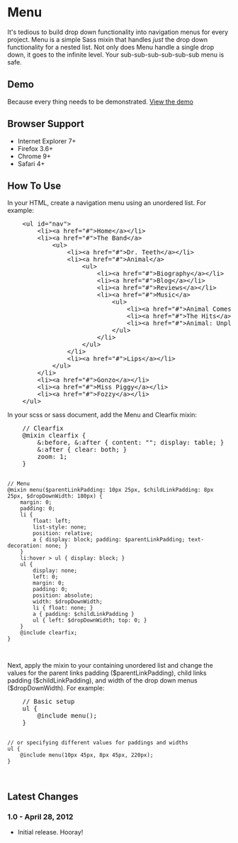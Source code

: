<h1>Menu</h1>
<p>It's tedious to build drop down functionality into navigation menus for every project. Menu is a simple Sass mixin that handles <em>just</em> the drop down functionality for a nested list. Not only does Menu handle a single drop down, it goes to the infinite level. Your sub-sub-sub-sub-sub-sub menu is safe.</p>

<h2>Demo</h2>
<p>Because every thing needs to be demonstrated. <a href="http://www.reusserdesign.com/blog/demo/menu/index.html" target="_blank">View the demo</a></p>

<h2>Browser Support</h2>
<ul>
	<li>Internet Explorer 7+</li>
	<li>Firefox 3.6+</li>
	<li>Chrome 9+</li>
	<li>Safari 4+</li>
</ul>

<h2>How To Use</h2>
<p>In your HTML, create a navigation menu using an unordered list. For example:</p>
<pre>
	&lt;ul id="nav"&gt;
		&lt;li&gt;&lt;a href="#"&gt;Home&lt;/a&gt;&lt;/li&gt;
		&lt;li&gt;&lt;a href="#"&gt;The Band&lt;/a&gt;
			&lt;ul&gt;
				&lt;li&gt;&lt;a href="#"&gt;Dr. Teeth&lt;/a&gt;&lt;/li&gt;
				&lt;li&gt;&lt;a href="#"&gt;Animal&lt;/a&gt;
					&lt;ul&gt;
						&lt;li&gt;&lt;a href="#"&gt;Biography&lt;/a&gt;&lt;/li&gt;
						&lt;li&gt;&lt;a href="#"&gt;Blog&lt;/a&gt;&lt;/li&gt;
						&lt;li&gt;&lt;a href="#"&gt;Reviews&lt;/a&gt;&lt;/li&gt;
						&lt;li&gt;&lt;a href="#"&gt;Music&lt;/a&gt;
							&lt;ul&gt;
								&lt;li&gt;&lt;a href="#"&gt;Animal Comes Alive&lt;/a&gt;&lt;/li&gt;
								&lt;li&gt;&lt;a href="#"&gt;The Hits&lt;/a&gt;&lt;/li&gt;
								&lt;li&gt;&lt;a href="#"&gt;Animal: Unplugged&lt;/a&gt;&lt;/li&gt;
							&lt;/ul&gt;
						&lt;/li&gt;
					&lt;/ul&gt;
				&lt;/li&gt;
				&lt;li&gt;&lt;a href="#"&gt;Lips&lt;/a&gt;&lt;/li&gt;
			&lt;/ul&gt;
		&lt;/li&gt;
		&lt;li&gt;&lt;a href="#"&gt;Gonzo&lt;/a&gt;&lt;/li&gt;
		&lt;li&gt;&lt;a href="#"&gt;Miss Piggy&lt;/a&gt;&lt;/li&gt;
		&lt;li&gt;&lt;a href="#"&gt;Fozzy&lt;/a&gt;&lt;/li&gt;
	&lt;/ul&gt;
</pre>

<p>In your scss or sass document, add the Menu and Clearfix mixin:</p>
<pre>
	// Clearfix
	@mixin clearfix {
		&:before, &:after { content: ""; display: table; }
		&:after { clear: both; }
		zoom: 1;
	}
	
	// Menu
	@mixin menu($parentLinkPadding: 10px 25px, $childLinkPadding: 8px 25px, $dropDownWidth: 180px) {
		margin: 0;
		padding: 0;
		li {
			float: left;
			list-style: none;
			position: relative;
			a { display: block; padding: $parentLinkPadding; text-decoration: none; }
		}
		li:hover > ul { display: block; }
		ul {
			display: none;
			left: 0;
			margin: 0;
			padding: 0;
			position: absolute;
			width: $dropDownWidth;
			li { float: none; }
			a { padding: $childLinkPadding }
			ul { left: $dropDownWidth; top: 0; }
		}
		@include clearfix;
	}
</pre>

<p>Next, apply the mixin to your containing unordered list and change the values for the parent links padding ($parentLinkPadding), child links padding ($childLinkPadding), and width of the drop down menus ($dropDownWidth). For example:</p>
<pre>
	// Basic setup
	ul {
		@include menu();
	}
	
	// or specifying different values for paddings and widths
	ul {
		@include menu(10px 45px, 8px 45px, 220px);
	}
</pre>


<h2>Latest Changes</h2>

<h3>1.0 - April 28, 2012</h3>
<ul>
	<li>Initial release. Hooray!</li>
</ul>